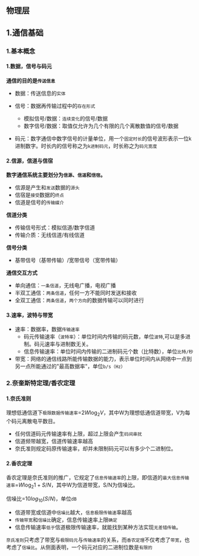 <script type="text/javascript" src="http://cdn.mathjax.org/mathjax/latest/MathJax.js?config=TeX-AMS-MML_HTMLorMML"></script>
<script type="text/x-mathjax-config">
    MathJax.Hub.Config({ tex2jax: {inlineMath: [['$', '$']]}, messageStyle: "none" });
</script>

## 物理层



## 1.通信基础

### 1.基本概念


#### 1.数据，信号与码元
**通信的目的是`传送信息`**
- 数据：传送信息的`实体`
- 信号：数据再传输过程中的`存在形式`
   - 模拟信号/数据：`连续变化`的信号/数据
   - 数字信号/数据：取值仅允许为几个有限的几个离散数值的信号/数据

- 码元：数字通信中数字信号的计量单位，用一个`固定时长`的信号波形表示一位k进制数字。时长内的信号称之为`k进制码元`，时长称之为`码元宽度`

#### 2.信源，信道与信宿

**数字通信系统主要划分为`信源`、`信道`和`信宿`。**
- 信源是产生和`发送`数据的`源头`
- 信宿是`接受`数据的`终点`
- 信道是信号的`传输媒介`
  
**信道分类**
- 传输信号形式：模拟信道/数字信道
- 传输介质：无线信道/有线信道

**信号分类**
- 基带信号（基带传输）/宽带信号（宽带传输）

**通信交互方式**
- 单向通信：`一条信道`，无线电广播，电视广播
- 半双工通信：`两条信道`，任何一方不能同时发送和接收
- 全双工通信：`两条信道`，`两个方向`的数据传输可以同时进行

#### 3.速率，波特与带宽

- 速率：数据率，数据`传输速率`
  - 码元传输速率（`波特率`）：单位时间内传输的码元数，单位`波特`,可以是多进制。码元速率与进制数无关。
  - 信息传输速率：单位时间内传输的二进制码元个数（比特数），单位`比特/秒`
- 带宽：网络的通信线路所能传输数据的能力，表示单位时间内从网络中一点到另一点所能通过的"最高数据率"，单位`b/s（Hz）`

### 2.奈奎斯特定理/香农定理
#### 1.奈氏准则
理想低通信道下`极限数据传输速率`=$2W\log_2{V}$，其中W为理想低通信道带宽，V为每个码元离散电平数目。

- 任何信道码元传输速率有上限，超过上限会产生`码间串扰`
- 信道频带越宽，信道传输速率越高
- 奈氏准则规定码原传输速率，却并未限制码元可以有多少个二进制位。

#### 2.香农定理
香农定理是奈氏准则的推广，它规定了`信息传输速率`的上限，即信道的`最大信息传输速率`=$W\log_2{1+S/N}$，其中W为信道带宽，S/N为信噪比。

信噪比=$10log_10(S/N)$，单位`dB`

- 信道带宽或信道中`信噪比`越大，`信息极限传输速`率越高
- `传输带宽`和`信噪比`确定，信息传输速率上限`确定`
- 信息传输速率`低于`信道极限传输速率，就能找到某种方法实现`无差错传输`。

`奈氏准则`只考虑了带宽与`极限码元`与`传输速率`的关系，而`香农定理`不仅考虑了`带宽`，也考虑了`信噪比`。从侧面表明，一个码元对应的二进制位数是`有限的`



